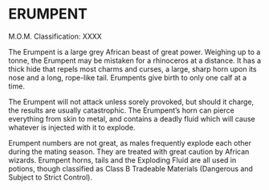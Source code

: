 # ERUMPENT  
M.O.M. Classification: XXXX  
  
The Erumpent is a large grey African beast of great power. Weighing up to a tonne, the Erumpent may be mistaken for a rhinoceros at a distance. It has a thick hide that repels most charms and curses, a large, sharp horn upon its nose and a long, rope-like tail. Erumpents give birth to only one calf at a time.  
  
The Erumpent will not attack unless sorely provoked, but should it charge, the results are usually catastrophic. The Erumpent’s horn can pierce everything from skin to metal, and contains a deadly fluid which will cause whatever is injected with it to explode.  
  
Erumpent numbers are not great, as males frequently explode each other during the mating season. They are treated with great caution by African wizards. Erumpent horns, tails and the Exploding Fluid are all used in potions, though classified as Class B Tradeable Materials (Dangerous and Subject to Strict Control).  
  
